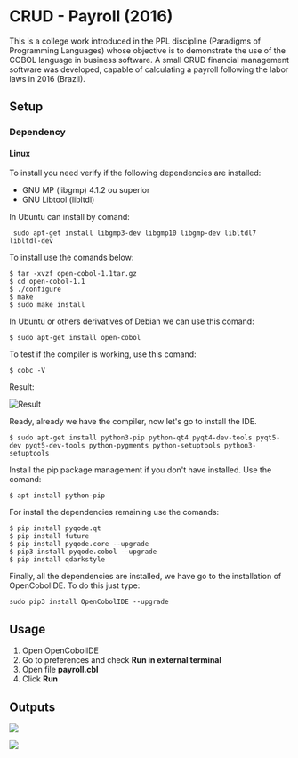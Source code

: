 # CRUD - Payroll (2016)

This is a college work introduced in the PPL discipline (Paradigms of Programming Languages) whose objective is to demonstrate the use of the COBOL language in business software. A small CRUD financial management software was developed, capable of calculating a payroll following the labor laws in 2016 (Brazil).

## Setup

### Dependency

#### Linux

To install you need verify if the following dependencies are installed:

- GNU MP (libgmp) 4.1.2 ou superior
- GNU Libtool (libltdl)

In Ubuntu can install by comand:

```shell
 sudo apt-get install libgmp3-dev libgmp10 libgmp-dev libltdl7 libltdl-dev 
```

To install use the comands below:

```
$ tar -xvzf open-cobol-1.1tar.gz
$ cd open-cobol-1.1
$ ./configure
$ make 
$ sudo make install 
```

​In Ubuntu or others derivatives of Debian we can use this comand: 

```shell
$ sudo apt-get install open-cobol
```

To test if the compiler is working, use this comand: 

```shell
$ cobc -V
```

Result: 

![Result](https://i.imgur.com/X3BoKeb.png?1)

Ready, already we have the compiler, now let's go to install the IDE.

```shell
$ sudo apt-get install python3-pip python-qt4 pyqt4-dev-tools pyqt5-dev pyqt5-dev-tools python-pygments python-setuptools python3-setuptools 
```

Install the pip package management if you don't have installed. Use the comand:

```shell
$ apt install python-pip
```

For install the dependencies remaining use the comands:

```shell
$ pip install pyqode.qt
$ pip install future
$ pip install pyqode.core --upgrade
$ pip3 install pyqode.cobol --upgrade
$ pip install qdarkstyle 
```

Finally, all the dependencies are installed, we have go to the installation of OpenCobolIDE. To do this just type: 

```shell
sudo pip3 install OpenCobolIDE --upgrade
```

## Usage

1. Open OpenCobolIDE
2. Go to preferences and check **Run in external terminal**
3. Open file **payroll.cbl**
4. Click **Run**

## Outputs

![](https://i.imgur.com/lm4BaZZ.png?1)

![](https://i.imgur.com/f7MNjO1.png?1)

